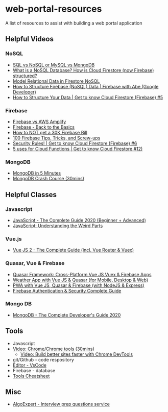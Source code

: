 # web-portal-resources
A list of resources to assist with building a web portal application

## Helpful Videos


### NoSQL
  * [SQL vs NoSQL or MySQL vs MongoDB](https://www.youtube.com/watch?v=ZS_kXvOeQ5Y&t=62s)
  * [What is a NoSQL Database? How is Cloud Firestore (now Firebase) structured?](https://www.youtube.com/watch?v=v_hR4K4auoQ)
  * [Model Relational Data in Firestore NoSQL](https://www.youtube.com/watch?v=jm66TSlVtcc)
  * [How to Structure Firebase (NoSQL) Data | Firebase with Abe (Google Developer)](https://www.youtube.com/watch?v=wEcXYxjGN9o)
  * [How to Structure Your Data | Get to know Cloud Firestore (Firebase) #5](https://www.youtube.com/watch?v=haMOUb3KVSo)

### Firebase
  * [Firebase vs AWS Amplify](https://www.youtube.com/watch?v=ucmbO2lWC2A)
  * [Firebase - Back to the Basics](https://www.youtube.com/watch?v=q5J5ho7YUhA)
  * [How to NOT get a 30K Firebase Bill](https://www.youtube.com/watch?v=Lb-Pnytoi-8&t=285s)
  * [100 Firebase Tips, Tricks, and Screw-ups](https://www.youtube.com/watch?v=iWEgpdVSZyg)
  * [Security Rules! | Get to know Cloud Firestore (Firebase) #6](https://www.youtube.com/watch?v=eW5MdE3ZcAw)
  * [5 uses for Cloud Functions | Get to know Cloud Firestore #12)](https://www.youtube.com/watch?v=77XmRDtOL7c&list=WL&index=2&t=25s)
  
### MongoDB
  * [MongoDB in 5 Minutes](https://www.youtube.com/watch?v=EE8ZTQxa0AM)
  * [MongoDB Crash Course (30mins)](https://www.youtube.com/watch?v=-56x56UppqQ)


## Helpful Classes

### Javascript
 * [JavaScript - The Complete Guide 2020 (Beginner + Advanced)](https://www.udemy.com/course/javascript-the-complete-guide-2020-beginner-advanced)
 * [JavaScript: Understanding the Weird Parts](https://www.udemy.com/course/understand-javascript/)
 
### Vue.js
 * [Vue JS 2 - The Complete Guide (incl. Vue Router & Vuex)](udemy.com/course/vuejs-2-the-complete-guide)

### Quasar, Vue & Firebase
  * [Quasar Framework: Cross-Platform Vue JS Vuex & Firebase Apps](https://www.udemy.com/course/quasarframework/)
  * [Weather App with Vue JS & Quasar (for Mobile, Desktop & Web)](https://www.udemy.com/course/weather-app-vue-js-quasar/)
  * [PWA with Vue JS, Quasar & Firebase (with NodeJS & Express)](https://www.udemy.com/course/pwa-with-vuejs-quasar-firebase/)
  * [Firebase Authentication & Security Complete Guide](https://www.udemy.com/course/firebase-authentication/)
  
### Mongo DB
  * [MongoDB - The Complete Developer's Guide 2020](https://www.udemy.com/course/mongodb-the-complete-developers-guide/) 
  
## Tools
 * Javascript
 * [Video: Chrome/Chrome tools (30mins)](https://www.youtube.com/watch?v=x4q86IjJFag&feature=emb_rel_pause)
   * [Video: Build better sites faster with Chrome DevTools](https://www.youtube.com/watch?v=VYyQv0CSZOE&feature=youtu.be)
 * git/Github - code respository
 * [Editor - VsCode](https://code.visualstudio.com/)
 * Firebase - database
 * [Tools Cheatsheet](tools-cheatsheet.md)
  
## Misc
  * [AlgoExpert - Interview prep questions service](https://www.algoexpert.io/product)
  
